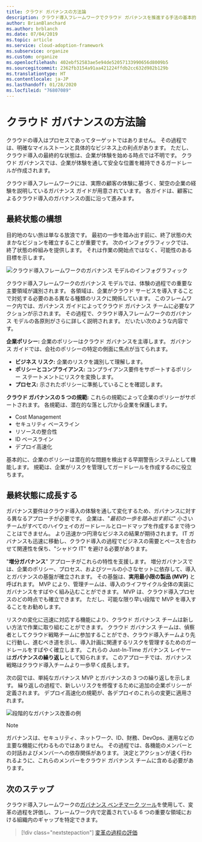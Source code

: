 ```yaml
---
title: クラウド ガバナンスの方法論
description: クラウド導入フレームワークでクラウド ガバナンスを推進する手法の基本的な理解を確立します。
author: BrianBlanchard
ms.author: brblanch
ms.date: 07/04/2019
ms.topic: article
ms.service: cloud-adoption-framework
ms.subservice: organize
ms.custom: organize
ms.openlocfilehash: 402ebf52583ae5e94de52057133990656d8009b5
ms.sourcegitcommit: 2362fb3154a91aa421224ffdb2cc632d982b129b
ms.translationtype: HT
ms.contentlocale: ja-JP
ms.lasthandoff: 01/28/2020
ms.locfileid: "76807089"
---
```

# <a name="cloud-governance-methodology"></a>クラウド ガバナンスの方法論

クラウドの導入はプロセスであってターゲットではありません。 その過程では、明確なマイルストーンと具体的なビジネス上の利点があります。 ただし、クラウド導入の最終的な状態は、企業が体験を始める時点では不明です。 クラウド ガバナンスでは、企業が体験を通して安全な位置を維持できるガードレールが作成されます。

クラウド導入フレームワークには、実際の顧客の体験に基づく、架空の企業の経験を説明しているガバナンス ガイドが用意されています。 各ガイドは、顧客によるクラウド導入のガバナンスの面に沿って進みます。

## <a name="envision-an-end-state"></a>最終状態の構想

目的地のない旅は単なる放浪です。 最初の一歩を踏み出す前に、終了状態の大まかなビジョンを確立することが重要です。 次のインフォグラフィックでは、終了状態の枠組みを提供します。 それは作業の開始点ではなく、可能性のある目標を示します。

![クラウド導入フレームワークのガバナンス モデルのインフォグラフィック](../_images/operational-transformation-govern-highres.png)

クラウド導入フレームワークのガバナンス モデルでは、体験の過程での重要な主要領域が識別されます。 各領域は、企業がクラウド サービスを導入することで対処する必要のある異なる種類のリスクに関係しています。 このフレームワーク内では、ガバナンス ガイドによってクラウド ガバナンス チームに必要なアクションが示されます。 その過程で、クラウド導入フレームワークのガバナンス モデルの各原則がさらに詳しく説明されます。 だいたい次のような内容です。

**企業ポリシー:** 企業のポリシーはクラウド ガバナンスを主導します。 ガバナンス ガイドでは、会社のポリシーの特定の側面に焦点が当てられます。

- **ビジネス リスク:** 企業のリスクを識別して理解します。
- **ポリシーとコンプライアンス:** コンプライアンス要件をサポートするポリシー ステートメントにリスクを変換します。
- **プロセス:** 示されたポリシーに準拠していることを確認します。

**クラウド ガバナンスの 5 つの規範:** これらの規範によって企業のポリシーがサポートされます。 各規範は、潜在的な落とし穴から企業を保護します。

- Cost Management
- セキュリティ ベースライン
- リソースの整合性
- ID ベースライン
- デプロイ高速化

基本的に、企業のポリシーは潜在的な問題を検出する早期警告システムとして機能します。 規範は、企業がリスクを管理してガードレールを作成するのに役立ちます。

## <a name="grow-to-the-end-state"></a>最終状態に成長する

ガバナンス要件はクラウド導入の体験を通して変化するため、ガバナンスに対する異なるアプローチが必要です。 企業は、"*最初の一歩を踏み出す前に*" 小さいチームがすべてのハイウェイのガードレールとロードマップを作成するまで待つことはできません。 より迅速かつ円滑なビジネスの結果が期待されます。 IT ガバナンスも迅速に移動し、クラウド導入の過程でビジネスの需要とペースを合わせて関連性を保ち、"シャドウ IT" を避ける必要があります。

"**増分ガバナンス**" アプローチがこれらの特性を支援します。 増分ガバナンスでは、企業のポリシー、プロセス、およびツールの小さなセットに依存して、導入とガバナンスの基盤が確立されます。 その基盤は、**実用最小限の製品 (MVP)** と呼ばれます。 MVP により、管理チームは、導入のライフサイクル全体の実装にガバナンスをすばやく組み込むことができます。 MVP は、クラウド導入プロセスのどの時点でも確立できます。 ただし、可能な限り早い段階で MVP を導入することをお勧めします。

リスクの変化に迅速に対応する機能により、クラウド ガバナンス チームは新しい方法で作業に取り組むことができます。 クラウド ガバナンス チームは、偵察者としてクラウド戦略チームに参加することができ、クラウド導入チームより先に行動し、進むべき道を示し、導入計画に関連するリスクを管理するためのガードレールをすばやく確立します。 これらの Just-In-Time ガバナンス レイヤーは**ガバナンスの繰り返し**として知られます。 このアプローチでは、ガバナンス戦略はクラウド導入チームより一歩早く成長します。

次の図では、単純なガバナンス MVP とガバナンスの 3 つの繰り返しを示します。 繰り返しの過程で、新しいリスクを修復するために追加の企業ポリシーが定義されます。 デプロイ高速化の規範が、各デプロイのこれらの変更に適用されます。

![段階的なガバナンス改善の例](../_images/govern/incremental-governance-example.png)

> [!NOTE]
> ガバナンスは、セキュリティ、ネットワーク、ID、財務、DevOps、運用などの主要な機能に代わるものではありません。 その過程では、各機能のメンバーとの対話およびメンバーへの依存関係があります。 決定とアクションが速く行われるように、これらのメンバーをクラウド ガバナンス チームに含める必要があります。

## <a name="next-steps"></a>次のステップ

クラウド導入フレームワークの[ガバナンス ベンチマーク ツール](https://cafbaseline.com)を使用して、変革の過程を評価し、フレームワーク内で定義されている 6 つの重要な領域における組織内のギャップを特定できます。

> [!div class="nextstepaction"]
> [変革の過程の評価](./benchmark.md)
